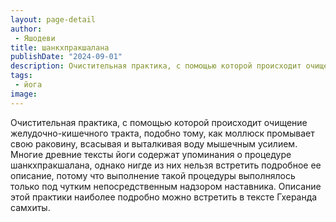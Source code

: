 ```yaml
---
layout: page-detail
author:
 - Яшодеви
title: шанкхпракшалана
publishDate: "2024-09-01"
description: Очистительная практика, с помощью которой происходит очищение желудочно-кишечного тракта, подобно тому, как моллюск промывает свою раковину, всасывая и выталкивая воду мышечным усилием. Многие древние тексты йоги содержат упоминания о процедуре шанкхпракшалана, однако нигде из них нельзя встретить подробное ее описание, потому что выполнение такой процедуры выполнялось только под чутким непосредственным надзором наставника. Описание этой практики наиболее подробно можно встретить в тексте Гхеранда самхиты.
tags:
 - йога
image: 
---
```


Очистительная практика, с помощью которой происходит очищение желудочно-кишечного тракта, подобно тому, как моллюск промывает свою раковину, всасывая и выталкивая воду мышечным усилием. Многие древние тексты йоги содержат упоминания о процедуре шанкхпракшалана, однако нигде из них нельзя встретить подробное ее описание, потому что выполнение такой процедуры выполнялось только под чутким непосредственным надзором наставника. Описание этой практики наиболее подробно можно встретить в тексте Гхеранда самхиты.

